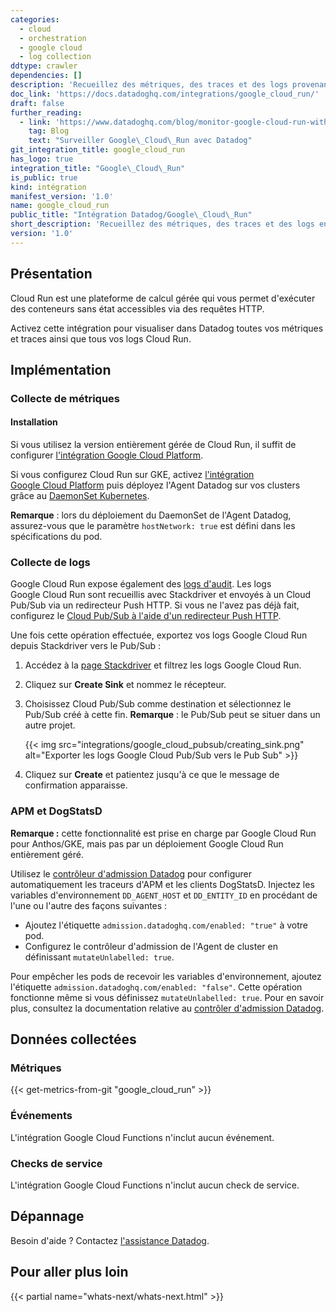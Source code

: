 ```yaml
---
categories:
  - cloud
  - orchestration
  - google cloud
  - log collection
ddtype: crawler
dependencies: []
description: 'Recueillez des métriques, des traces et des logs provenant de l''ensemble de vos clusters et analysez-les dans Datadog.'
doc_link: 'https://docs.datadoghq.com/integrations/google_cloud_run/'
draft: false
further_reading:
  - link: 'https://www.datadoghq.com/blog/monitor-google-cloud-run-with-datadog/'
    tag: Blog
    text: "Surveiller Google\_Cloud\_Run avec Datadog"
git_integration_title: google_cloud_run
has_logo: true
integration_title: "Google\_Cloud\_Run"
is_public: true
kind: intégration
manifest_version: '1.0'
name: google_cloud_run
public_title: "Intégration Datadog/Google\_Cloud\_Run"
short_description: 'Recueillez des métriques, des traces et des logs en provenance de l''ensemble de vos clusters et analysez-les dans Datadog.'
version: '1.0'
---
```

## Présentation

Cloud Run est une plateforme de calcul gérée qui vous permet d'exécuter des conteneurs sans état accessibles via des requêtes HTTP.

Activez cette intégration pour visualiser dans Datadog toutes vos métriques et traces ainsi que tous vos logs Cloud Run.

## Implémentation

### Collecte de métriques

#### Installation

Si vous utilisez la version entièrement gérée de Cloud Run, il suffit de configurer [l'intégration Google Cloud Platform][1].

Si vous configurez Cloud Run sur GKE, activez [l'intégration Google Cloud Platform][1] puis déployez l'Agent Datadog sur vos clusters grâce au [DaemonSet Kubernetes][2].

**Remarque** : lors du déploiement du DaemonSet de l'Agent Datadog, assurez-vous que le paramètre `hostNetwork: true` est défini dans les spécifications du pod.

### Collecte de logs

Google Cloud Run expose également des [logs d'audit][3].
Les logs Google Cloud Run sont recueillis avec Stackdriver et envoyés à un Cloud Pub/Sub via un redirecteur Push HTTP. Si vous ne l'avez pas déjà fait, configurez le [Cloud Pub/Sub à l'aide d'un redirecteur Push HTTP][4].

Une fois cette opération effectuée, exportez vos logs Google Cloud Run depuis Stackdriver vers le Pub/Sub :

1. Accédez à la [page Stackdriver][5] et filtrez les logs Google Cloud Run.
2. Cliquez sur **Create Sink** et nommez le récepteur.
3. Choisissez Cloud Pub/Sub comme destination et sélectionnez le Pub/Sub créé à cette fin. **Remarque** : le Pub/Sub peut se situer dans un autre projet.

    {{< img src="integrations/google_cloud_pubsub/creating_sink.png" alt="Exporter les logs Google Cloud Pub/Sub vers le Pub Sub" >}}

4. Cliquez sur **Create** et patientez jusqu'à ce que le message de confirmation apparaisse.

### APM et DogStatsD

**Remarque :** cette fonctionnalité est prise en charge par Google Cloud Run pour Anthos/GKE, mais pas par un déploiement Google Cloud Run entièrement géré.

Utilisez le [contrôleur d'admission Datadog][6] pour configurer automatiquement les traceurs d'APM et les clients DogStatsD. Injectez les variables d'environnement `DD_AGENT_HOST` et `DD_ENTITY_ID` en procédant de l'une ou l'autre des façons suivantes :

- Ajoutez l'étiquette `admission.datadoghq.com/enabled: "true"` à votre pod.
- Configurez le contrôleur d'admission de l'Agent de cluster en définissant `mutateUnlabelled: true`.

Pour empêcher les pods de recevoir les variables d'environnement, ajoutez l'étiquette `admission.datadoghq.com/enabled: "false"`. Cette opération fonctionne même si vous définissez `mutateUnlabelled: true`. Pour en savoir plus, consultez la documentation relative au [contrôler d'admission Datadog][6].

## Données collectées

### Métriques
{{< get-metrics-from-git "google_cloud_run" >}}


### Événements

L'intégration Google Cloud Functions n'inclut aucun événement.

### Checks de service

L'intégration Google Cloud Functions n'inclut aucun check de service.

## Dépannage

Besoin d'aide ? Contactez [l'assistance Datadog][8].

## Pour aller plus loin

{{< partial name="whats-next/whats-next.html" >}}

[1]: https://docs.datadoghq.com/fr/integrations/google_cloud_platform/
[2]: https://docs.datadoghq.com/fr/agent/kubernetes/daemonset_setup/
[3]: https://cloud.google.com/run/docs/audit-logging
[4]: https://docs.datadoghq.com/fr/integrations/google_cloud_platform/#log-collection
[5]: https://console.cloud.google.com/logs/viewer
[6]: https://docs.datadoghq.com/fr/agent/cluster_agent/admission_controller/
[7]: https://github.com/DataDog/dogweb/blob/prod/integration/google_cloud_run/google_cloud_run_metadata.csv
[8]: https://docs.datadoghq.com/fr/help/
